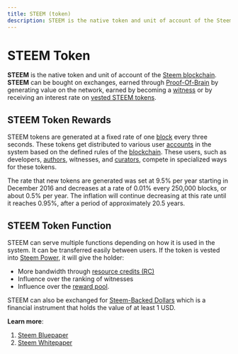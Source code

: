 ```yaml
---
title: STEEM (token)
description: STEEM is the native token and unit of account of the Steem blockchain. STEEM can be bought on exchanges, earned through Proof-Of-Brain by generating value on the network, earned by becoming a witness or by receiving an interest rate on vested STEEM tokens.  
---
```

# STEEM Token

**STEEM** is the native token and unit of account of the [Steem blockchain](/glossary/steem-blockchain.md). **STEEM** can be bought on exchanges, earned through [Proof-Of-Brain](/glossary/proof-of-brain.md) by generating value on the network, earned by becoming a [witness](/glossary/witness.md) or by receiving an interest rate on [vested STEEM tokens](/glossary/vests.md).  

## STEEM Token Rewards

STEEM tokens are generated at a fixed rate of one [block](/glossary/block.md) every three seconds. These tokens get distributed to various user [accounts](/glossary/account.md) in the system based on the defined rules of the [blockchain](/glossary/blockchain.md). These users, such as developers, [authors](/glossary/author.md), witnesses, and [curators](/glossary/curator.md), compete in specialized ways for these tokens.

The rate that new tokens are generated was set at 9.5% per year starting in December 2016 and decreases at a rate of 0.01% every 250,000 blocks, or about 0.5% per year. The inflation will continue decreasing at this rate until it reaches 0.95%, after a period of approximately 20.5 years.

## STEEM Token Function

STEEM can serve multiple functions depending on how it is used in the system. It can be transferred easily between users. If the token is vested into [Steem Power](/glossary/steem-power.md), it will give the holder:

- More bandwidth through [resource credits (RC)](/glossary/resource-credits.md)
- Influence over the ranking of witnesses
- Influence over the [reward pool](/glossary/reward-pool.md).

STEEM can also be exchanged for [Steem-Backed Dollars](/glossary/steem-backed-dollars.md) which is a financial instrument that holds the value of at least 1 USD. 

**Learn more**:
1. [Steem Bluepaper](https://steem.com/steem-bluepaper.pdf)
2. [Steem Whitepaper](https://steem.com/SteemWhitePaper.pdf)